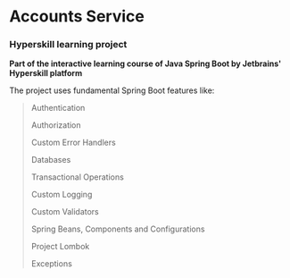 # Accounts Service
### Hyperskill learning project
**Part of the interactive learning course of Java Spring Boot by Jetbrains' Hyperskill platform**

The project uses fundamental Spring Boot features like:
> Authentication
> 
> Authorization
> 
> Custom Error Handlers
> 
> Databases
> 
> Transactional Operations
> 
> Custom Logging
> 
> Custom Validators
> 
> Spring Beans, Components and Configurations
> 
> Project Lombok
> 
> Exceptions